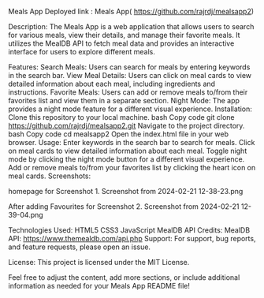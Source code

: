 Meals App
Deployed link : Meals App( https://github.com/rajrdj/mealsapp2) 

Description:
The Meals App is a web application that allows users to search for various meals, view their details, and manage their favorite meals. It utilizes the MealDB API to fetch meal data and provides an interactive interface for users to explore different meals.

Features:
Search Meals: Users can search for meals by entering keywords in the search bar.
View Meal Details: Users can click on meal cards to view detailed information about each meal, including ingredients and instructions.
Favorite Meals: Users can add or remove meals to/from their favorites list and view them in a separate section.
Night Mode: The app provides a night mode feature for a different visual experience.
Installation:
Clone this repository to your local machine.
bash
Copy code
git clone https://github.com/rajrdj/mealsapp2.git
Navigate to the project directory.
bash
Copy code
cd mealsapp2
Open the index.html file in your web browser.
Usage:
Enter keywords in the search bar to search for meals.
Click on meal cards to view detailed information about each meal.
Toggle night mode by clicking the night mode button for a different visual experience.
Add or remove meals to/from your favorites list by clicking the heart icon on meal cards.
Screenshots:

homepage for Screenshot 1.
Screenshot from 2024-02-21 12-38-23.png


After adding Favourites for Screenshot 2.
Screenshot from 2024-02-21 12-39-04.png

Technologies Used:
HTML5
CSS3
JavaScript
MealDB API
Credits:
MealDB API: https://www.themealdb.com/api.php
Support:
For support, bug reports, and feature requests, please open an issue.

License:
This project is licensed under the MIT License.

Feel free to adjust the content, add more sections, or include additional information as needed for your Meals App README file!
